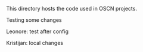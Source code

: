 This directory hosts the code used in OSCN projects.

Testing some changes

Leonore: test after config

Kristijan: local changes
